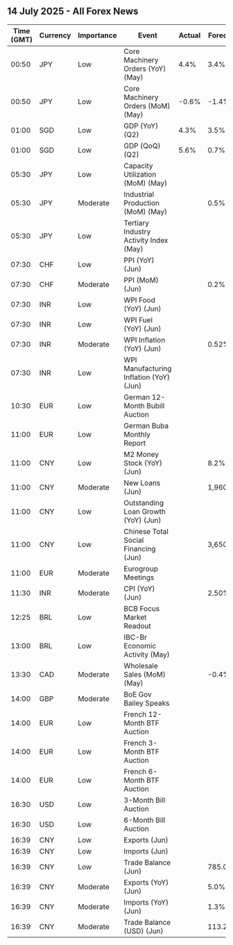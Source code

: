 ## 14 July 2025 - All Forex News

| Time (GMT) | Currency | Importance | Event | Actual | Forecast | Previous |
|------|----------|------------|-------|--------|----------|----------|
| 00:50 | JPY | Low | Core Machinery Orders (YoY) (May) | 4.4% | 3.4% | 6.6% |
| 00:50 | JPY | Low | Core Machinery Orders (MoM) (May) | -0.6% | -1.4% | -9.1% |
| 01:00 | SGD | Low | GDP (YoY) (Q2) | 4.3% | 3.5% | 3.9% |
| 01:00 | SGD | Low | GDP (QoQ) (Q2) | 5.6% | 0.7% | -2.6% |
| 05:30 | JPY | Low | Capacity Utilization (MoM) (May) |  |  | 1.3% |
| 05:30 | JPY | Moderate | Industrial Production (MoM) (May) |  | 0.5% | 0.5% |
| 05:30 | JPY | Low | Tertiary Industry Activity Index (May) |  |  | -10.90 |
| 07:30 | CHF | Low | PPI (YoY) (Jun) |  |  | -0.7% |
| 07:30 | CHF | Moderate | PPI (MoM) (Jun) |  | 0.2% | -0.5% |
| 07:30 | INR | Low | WPI Food (YoY) (Jun) |  |  | -1.56% |
| 07:30 | INR | Low | WPI Fuel (YoY) (Jun) |  |  | -2.27% |
| 07:30 | INR | Moderate | WPI Inflation (YoY) (Jun) |  | 0.52% | 0.39% |
| 07:30 | INR | Low | WPI Manufacturing Inflation (YoY) (Jun) |  |  | 2.04% |
| 10:30 | EUR | Low | German 12-Month Bubill Auction |  |  | 1.808% |
| 11:00 | EUR | Low | German Buba Monthly Report |  |  |  |
| 11:00 | CNY | Low | M2 Money Stock (YoY) (Jun) |  | 8.2% | 7.9% |
| 11:00 | CNY | Moderate | New Loans (Jun) |  | 1,960.0B | 620.0B |
| 11:00 | CNY | Low | Outstanding Loan Growth (YoY) (Jun) |  |  | 7.1% |
| 11:00 | CNY | Low | Chinese Total Social Financing (Jun) |  | 3,650.0B | 2,290.0B |
| 11:00 | EUR | Moderate | Eurogroup Meetings |  |  |  |
| 11:30 | INR | Moderate | CPI (YoY) (Jun) |  | 2.50% | 2.82% |
| 12:25 | BRL | Low | BCB Focus Market Readout |  |  |  |
| 13:00 | BRL | Low | IBC-Br Economic Activity (May) |  |  | 0.20% |
| 13:30 | CAD | Moderate | Wholesale Sales (MoM) (May) |  | -0.4% | -2.3% |
| 14:00 | GBP | Moderate | BoE Gov Bailey Speaks |  |  |  |
| 14:00 | EUR | Low | French 12-Month BTF Auction |  |  | 1.892% |
| 14:00 | EUR | Low | French 3-Month BTF Auction |  |  | 1.924% |
| 14:00 | EUR | Low | French 6-Month BTF Auction |  |  | 1.903% |
| 16:30 | USD | Low | 3-Month Bill Auction |  |  | 4.255% |
| 16:30 | USD | Low | 6-Month Bill Auction |  |  | 4.145% |
| 16:39 | CNY | Low | Exports (Jun) |  |  | 6.30M |
| 16:39 | CNY | Low | Imports (Jun) |  |  | -2.10M |
| 16:39 | CNY | Low | Trade Balance (Jun) |  | 785.00B | 743.56B |
| 16:39 | CNY | Moderate | Exports (YoY) (Jun) |  | 5.0% | 4.8% |
| 16:39 | CNY | Moderate | Imports (YoY) (Jun) |  | 1.3% | -3.4% |
| 16:39 | CNY | Moderate | Trade Balance (USD) (Jun) |  | 113.20B | 103.22B |
